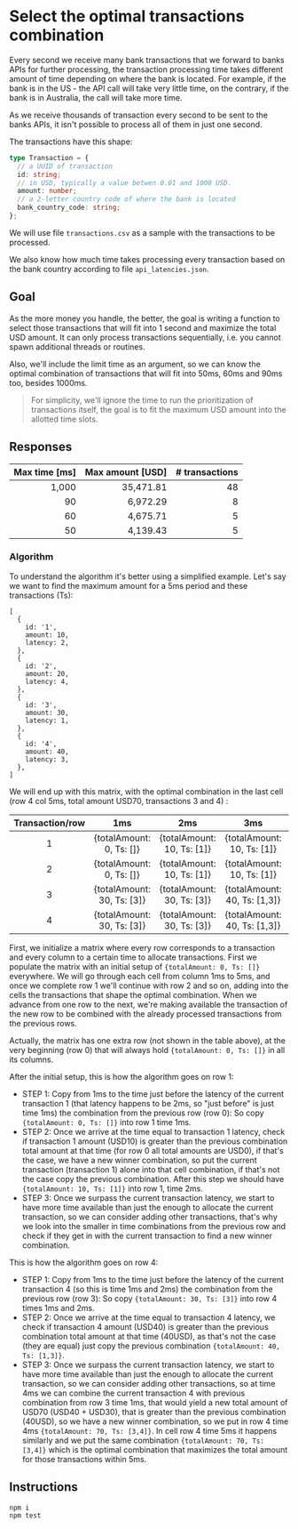 # Select the optimal transactions combination

Every second we receive many bank transactions that we forward to banks APIs for further processing, the transaction processing time takes different amount of time depending on where the bank is located. For example, if the bank is in the US - the API call will take very little time, on the contrary, if the bank is in Australia, the call will take more time.

As we receive thousands of transaction every second to be sent to the banks APIs, it isn't possible to process all of them in just one second.

The transactions have this shape:

```typescript
type Transaction = {
  // a UUID of transaction
  id: string;
  // in USD, typically a value betwen 0.01 and 1000 USD.
  amount: number;
  // a 2-letter country code of where the bank is located
  bank_country_code: string;
};
```

We will use file `transactions.csv` as a sample with the transactions to be processed.

We also know how much time takes processing every transaction based on the bank country according to file `api_latencies.json`.

## Goal

As the more money you handle, the better, the goal is writing a function to select those transactions that will fit into 1 second and maximize the total USD amount. It can only process transactions sequentially, i.e. you cannot spawn additional threads or routines.

Also, we'll include the limit time as an argument, so we can know the optimal combination of transactions that will fit into 50ms, 60ms and 90ms too, besides 1000ms.

> For simplicity, we'll ignore the time to run the prioritization of transactions itself, the goal is to fit the maximum USD amount into the allotted time slots.

## Responses

| Max time \[ms] | Max amount \[USD] | # transactions |
| -------------: | ----------------: | -------------: |
|          1,000 |         35,471.81 |             48 |
|             90 |          6,972.29 |              8 |
|             60 |          4,675.71 |              5 |
|             50 |          4,139.43 |              5 |

### Algorithm

To understand the algorithm it's better using a simplified example. Let's say we want to find the maximum amount for a 5ms period and these transactions (Ts):

```json5
[
  {
    id: '1',
    amount: 10,
    latency: 2,
  },
  {
    id: '2',
    amount: 20,
    latency: 4,
  },
  {
    id: '3',
    amount: 30,
    latency: 1,
  },
  {
    id: '4',
    amount: 40,
    latency: 3,
  },
]
```

We will end up with this matrix, with the optimal combination in the last cell (row 4 col 5ms, total amount USD70, transactions 3 and 4) :

| Transaction/row |             1ms             |             2ms             |              3ms              |              4ms              |              5ms              |
| :-------------: | :-------------------------: | :-------------------------: | :---------------------------: | :---------------------------: | :---------------------------: |
|        1        |  {totalAmount: 0, Ts: []}   | {totalAmount: 10, Ts: \[1]} |  {totalAmount: 10, Ts: \[1]}  |  {totalAmount: 10, Ts: \[1]}  |  {totalAmount: 10, Ts: \[1]}  |
|        2        |  {totalAmount: 0, Ts: []}   | {totalAmount: 10, Ts: \[1]} |  {totalAmount: 10, Ts: \[1]}  |  {totalAmount: 20, Ts: \[2]}  |  {totalAmount: 20, Ts: \[2]}  |
|        3        | {totalAmount: 30, Ts: \[3]} | {totalAmount: 30, Ts: \[3]} | {totalAmount: 40, Ts: \[1,3]} | {totalAmount: 40, Ts: \[1,3]} | {totalAmount: 50, Ts: \[2,3]} |
|        4        | {totalAmount: 30, Ts: \[3]} | {totalAmount: 30, Ts: \[3]} | {totalAmount: 40, Ts: \[1,3]} | {totalAmount: 70, Ts: \[3,4]} | {totalAmount: 70, Ts: \[3,4]} |

First, we initialize a matrix where every row corresponds to a transaction and every column to a certain time to allocate transactions. First we populate the matrix with an initial setup of `{totalAmount: 0, Ts: []}` everywhere. We will go through each cell from column 1ms to 5ms, and once we complete row 1 we'll continue with row 2 and so on, adding into the cells the transactions that shape the optimal combination. When we advance from one row to the next, we're making available the transaction of the new row to be combined with the already processed transactions from the previous rows.

Actually, the matrix has one extra row (not shown in the table above), at the very beginning (row 0) that will always hold `{totalAmount: 0, Ts: []}` in all its columns.

After the initial setup, this is how the algorithm goes on row 1:

- STEP 1: Copy from 1ms to the time just before the latency of the current transaction 1 (that latency happens to be 2ms, so "just before" is just time 1ms) the combination from the previous row (row 0): So copy `{totalAmount: 0, Ts: []}` into row 1 time 1ms.
- STEP 2: Once we arrive at the time equal to transaction 1 latency, check if transaction 1 amount (USD10) is greater than the previous combination total amount at that time (for row 0 all total amounts are USD0), if that's the case, we have a new winner combination, so put the current transaction (transaction 1) alone into that cell combination, if that's not the case copy the previous combination. After this step we should have `{totalAmount: 10, Ts: [1]}` into row 1, time 2ms.
- STEP 3: Once we surpass the current transaction latency, we start to have more time available than just the enough to allocate the current transaction, so we can consider adding other transactions, that's why we look into the smaller in time combinations from the previous row and check if they get in with the current transaction to find a new winner combination.

This is how the algorithm goes on row 4:

- STEP 1: Copy from 1ms to the time just before the latency of the current transaction 4 (so this is time 1ms and 2ms) the combination from the previous row (row 3): So copy `{totalAmount: 30, Ts: [3]}` into row 4 times 1ms and 2ms.
- STEP 2: Once we arrive at the time equal to transaction 4 latency, we check if transaction 4 amount (USD40) is greater than the previous combination total amount at that time (40USD), as that's not the case (they are equal) just copy the previous combination `{totalAmount: 40, Ts: [1,3]}`.
- STEP 3: Once we surpass the current transaction latency, we start to have more time available than just the enough to allocate the current transaction, so we can consider adding other transactions, so at time 4ms we can combine the current transaction 4 with previous combination from row 3 time 1ms, that would yield a new total amount of USD70 (USD40 + USD30), that is greater than the previous combination (40USD), so we have a new winner combination, so we put in row 4 time 4ms `{totalAmount: 70, Ts: [3,4]}`. In cell row 4 time 5ms it happens similarly and we put the same combination `{totalAmount: 70, Ts: [3,4]}` which is the optimal combination that maximizes the total amount for those transactions within 5ms.

## Instructions

```shell
npm i
npm test
```
